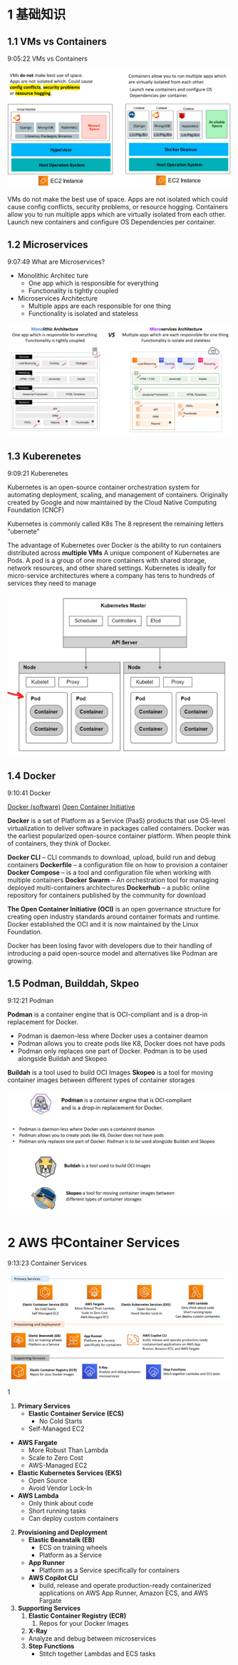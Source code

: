 
# 1 基础知识 
## 1.1 VMs vs Containers
9:05:22 VMs vs Containers

![](image/Pasted%20image%2020230515174854.png)

VMs do not make the best use of space.
Apps are not isolated which could cause config conflicts, security problems, or resource hogging.
Containers allow you to run multiple apps which are virtually isolated from each other.
Launch new containers and configure OS Dependencies per container.

## 1.2 Microservices
9:07:49 What are Microservices?

- Monolithic Architec ture
    - One app which is responsible for everything 
    - Functionality is tightly coupled
- Microservices Architecture
    - Multiple apps are each responsible for one thing 
    - Functionality is isolated and stateless

![](image/Pasted%20image%2020230515175327.png)

## 1.3 Kuberenetes
9:09:21 Kuberenetes

Kubernetes is an open-source container orchestration system for automating deployment, scaling, and management of containers.
Originally created by Google and now maintained by the Cloud Native Computing Foundation (CNCF)

Kubernetes is commonly called K8s
    The 8 represent the remaining letters “ubernete”

The advantage of Kubernetes over Docker is the ability to run containers distributed across **multiple VMs**
A unique component of Kubernetes are Pods.
A pod is a group of one more containers with shared storage, network resources, and other shared settings.
Kubernetes is ideally for micro-service architectures where a company has tens to hundreds of services they need to manage

![](image/Pasted%20image%2020230515175730.png)

## 1.4 Docker
9:10:41 Docker

[Docker (software)](https://en.wikipedia.org/wiki/Docker_(software))
[Open Container Initiative](https://opencontainers.org/)

**Docker** is a set of Platform as a Service (PaaS) products that use OS-level virtualization to deliver software in packages called containers.
Docker was the earliest popularized open-source container platform.
When people think of containers, they think of Docker.

**Docker CLI** – CLI commands to download, upload, build run and debug containers
**Dockerfile** – a configuration file on how to provision a container
**Docker Compose** – is a tool and configuration file when working with multiple containers
**Docker Swarm** – An orchestration tool for managing deployed multi-containers architectures
**Dockerhub** – a public online repository for containers published by the community for download

**The Open Container Initiative (OCI)** is an open governance structure for creating open industry standards around container formats and runtime. Docker established the OCI and it is now maintained by the Linux Foundation.

Docker has been losing favor with developers due to their handling of introducing a paid open-source model and alternatives like Podman are growing.


## 1.5 Podman, Builddah, Skpeo
9:12:21 Podman

**Podman** is a container engine that is OCI-compliant and is a drop-in replacement for Docker.
-   Podman is daemon-less where Docker uses a container deamon
-   Podman allows you to create pods like K8, Docker does not have pods
-   Podman only replaces one part of Docker. Podman is to be used alongside Buildah and Skopeo

**Buildah** is a tool used to build OCI Images
**Skopeo** is a tool for moving container images between different types of container storages

![](image/Pasted%20image%2020230515180252.png)

# 2 AWS 中Container Services
9:13:23 Container Services

![](image/Pasted%20image%2020230515180929.png)

1 
1. **Primary Services**
    - **Elastic Container Service (ECS)**
        -   No Cold Starts
    -   Self-Managed EC2
- **AWS Fargate**
    -   More Robust Than Lambda
    -   Scale to Zero Cost
    -   AWS-Managed EC2
- **Elastic Kubernetes Services (EKS)**
    -   Open Source
    -   Avoid Vendor Lock-In
- **AWS Lambda**
    -   Only think about code
    -   Short running tasks
    -   Can deploy custom containers
2.  **Provisioning and Deployment**
    - **Elastic Beanstalk (EB)**
        -   ECS on training wheels
        -   Platform as a Service
    - **App Runner**
        - Platform as a Service specifically for containers
    - **AWS Copilot CLI**
        - build, release and operate production-ready containerized applications on AWS App Runner, Amazon ECS, and AWS Fargate
3. **Supporting Services**
    1. **Elastic Container Registry (ECR)**
        1. Repos for your Docker Images
    2. **X-Ray**
    -   Analyze and debug between microservices
    3. **Step Functions**
        -   Stitch together Lambdas and ECS tasks




